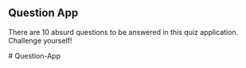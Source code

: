 ## Question App

There are 10 absurd questions to be answered in this quiz application. Challenge yourself!

#   Q u e s t i o n - A p p  
 